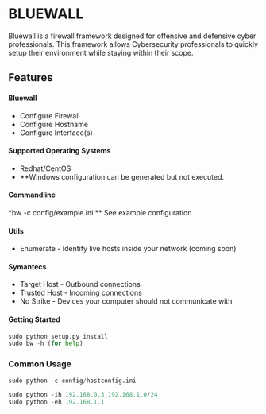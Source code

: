 BLUEWALL
======

Bluewall is a firewall framework designed for offensive and defensive cyber professionals.
This framework allows Cybersecurity professionals to quickly setup their environment while 
staying within their scope.

Features
--------
#### Bluewall
*   Configure Firewall
*   Configure Hostname
*   Configure Interface(s)

#### Supported Operating Systems
*   Redhat/CentOS
*	**Windows configuration can be generated but not executed.


#### Commandline
*bw -c config/example.ini
**	See example configuration

#### Utils
*	Enumerate - Identify live hosts inside your network (coming soon)

#### Symantecs
* Target Host - Outbound connections
* Trusted Host - Incoming connections
* No Strike - Devices your computer should not communicate with

#### Getting Started
```python
sudo python setup.py install
sudo bw -h (for help)
```

### Common Usage
```python
sudo python -c config/hostconfig.ini

sudo python -ih 192.168.0.3,192.168.1.0/24
sudo python -eh 192.168.1.1
```
